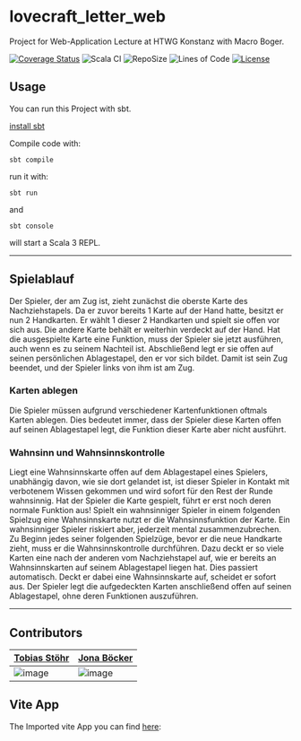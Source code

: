 # lovecraft_letter_web
Project for Web-Application Lecture at HTWG Konstanz with Macro Boger.

[![Coverage Status](https://coveralls.io/repos/github/TobiasReyEye/lovecraft_letter/badge.svg?branch=main)](https://coveralls.io/github/TobiasReyEye/lovecraft_letter?branch=main)
![Scala CI](https://github.com/TobiasReyEye/lovecraft_letter/actions/workflows/scala.yml/badge.svg)
![RepoSize](https://img.shields.io/github/repo-size/TobiasReyEye/lovecraft_letter)
![Lines of Code](https://tokei.rs/b1/github/TobiasReyEye/lovecraft_letter)
[![License](https://img.shields.io/github/license/TobiasReyEye/lovecraft_letter?color=green)](https://cdn130.picsart.com/272563229032201.jpg?r1024x1024)

## Usage

You can run this Project with sbt.

[install sbt](https://www.scala-sbt.org/1.x/docs/Setup.html)

Compile code with:
```
sbt compile
```
run it with:
```
sbt run
```
and
```
sbt console
```
will start a Scala 3 REPL.

---

## Spielablauf

Der Spieler, der am Zug ist, zieht zunächst die oberste Karte des
Nachziehstapels. Da er zuvor
bereits 1 Karte auf der Hand hatte, besitzt er nun 2 Handkarten.
Er wählt 1 dieser 2 Handkarten und spielt sie offen vor sich aus. Die
andere Karte behält er weiterhin verdeckt auf der Hand.
Hat die ausgespielte Karte eine Funktion, muss der Spieler sie jetzt
ausführen, auch wenn es zu seinem Nachteil ist. Abschließend legt er
sie offen auf seinen persönlichen Ablagestapel, den er vor sich bildet.
Damit ist sein Zug beendet, und der Spieler links von ihm ist am Zug.

### Karten ablegen
Die Spieler müssen aufgrund verschiedener Kartenfunktionen oftmals
Karten ablegen. Dies bedeutet immer, dass der Spieler diese Karten offen
auf seinen Ablagestapel legt, die Funktion dieser Karte aber nicht ausführt.

### Wahnsinn und Wahnsinnskontrolle
Liegt eine Wahnsinnskarte offen auf dem Ablagestapel eines Spielers,
unabhängig davon, wie sie dort gelandet ist, ist dieser Spieler in Kontakt
mit verbotenem Wissen gekommen und wird sofort für den Rest der
Runde wahnsinnig. Hat der Spieler die Karte gespielt, führt er erst noch
deren normale Funktion aus!
Spielt ein wahnsinniger Spieler in einem folgenden Spielzug eine
Wahnsinnskarte nutzt er die Wahnsinnsfunktion der Karte.
Ein wahnsinniger Spieler riskiert aber, jederzeit mental zusammenzubrechen.
Zu Beginn jedes seiner folgenden Spielzüge, bevor er die
neue Handkarte zieht, muss er die Wahnsinnskontrolle durchführen.
Dazu deckt er so viele Karten eine nach der anderen vom Nachziehstapel
auf, wie er bereits an Wahnsinnskarten auf seinem Ablagestapel liegen
hat. Dies passiert automatisch.
Deckt er dabei eine Wahnsinnskarte auf, scheidet er sofort aus.
Der Spieler legt die aufgedeckten Karten anschließend offen
auf seinen Ablagestapel, ohne deren Funktionen auszuführen.

---

## Contributors
| [Tobias Stöhr](https://github.com/TobiasReyEye)  |  [Jona Böcker](https://github.com/jbcker) | 
|---|---|
| ![image](https://github-readme-streak-stats.herokuapp.com/?user=TobiasReyEye) | ![image](https://github-readme-streak-stats.herokuapp.com/?user=jbcker)  |

## Vite App
The Imported vite App you can find [here](https://github.com/jonaboecker/lovecraft_letter_web_viteapp):
